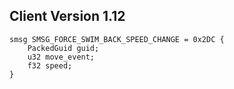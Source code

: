 ## Client Version 1.12

```rust,ignore
smsg SMSG_FORCE_SWIM_BACK_SPEED_CHANGE = 0x2DC {
    PackedGuid guid;    
    u32 move_event;    
    f32 speed;    
}

```
